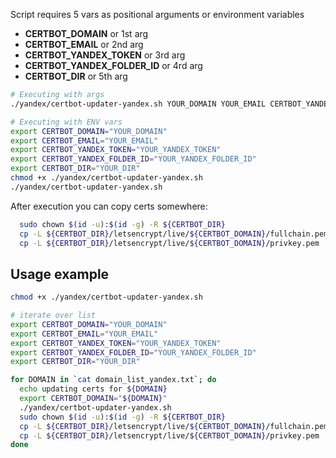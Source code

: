 Script requires 5 vars as positional arguments or environment variables

  - **CERTBOT_DOMAIN** or 1st arg
  - **CERTBOT_EMAIL** or 2nd arg
  - **CERTBOT_YANDEX_TOKEN** or 3rd arg
  - **CERTBOT_YANDEX_FOLDER_ID** or 4rd arg
  - **CERTBOT_DIR** or 5th arg

```sh
# Executing with args
./yandex/certbot-updater-yandex.sh YOUR_DOMAIN YOUR_EMAIL CERTBOT_YANDEX_TOKEN CERTBOT_YANDEX_FOLDER_ID YOUR_DIR

# Executing with ENV vars
export CERTBOT_DOMAIN="YOUR_DOMAIN"
export CERTBOT_EMAIL="YOUR_EMAIL"
export CERTBOT_YANDEX_TOKEN="YOUR_YANDEX_TOKEN"
export CERTBOT_YANDEX_FOLDER_ID="YOUR_YANDEX_FOLDER_ID"
export CERTBOT_DIR="YOUR_DIR"
chmod +x ./yandex/certbot-updater-yandex.sh
./yandex/certbot-updater-yandex.sh

```

After execution you can copy certs somewhere:
```sh
  sudo chown $(id -u):$(id -g) -R ${CERTBOT_DIR}
  cp -L ${CERTBOT_DIR}/letsencrypt/live/${CERTBOT_DOMAIN}/fullchain.pem ./nginx/certs/wildcard.${CERTBOT_DOMAIN}.crt
  cp -L ${CERTBOT_DIR}/letsencrypt/live/${CERTBOT_DOMAIN}/privkey.pem ./nginx/certs/wildcard.${CERTBOT_DOMAIN}.key
```

## Usage example

```sh
chmod +x ./yandex/certbot-updater-yandex.sh

# iterate over list
export CERTBOT_DOMAIN="YOUR_DOMAIN"
export CERTBOT_EMAIL="YOUR_EMAIL"
export CERTBOT_YANDEX_TOKEN="YOUR_YANDEX_TOKEN"
export CERTBOT_YANDEX_FOLDER_ID="YOUR_YANDEX_FOLDER_ID"
export CERTBOT_DIR="YOUR_DIR"

for DOMAIN in `cat domain_list_yandex.txt`; do
  echo updating certs for ${DOMAIN}
  export CERTBOT_DOMAIN="${DOMAIN}"
  ./yandex/certbot-updater-yandex.sh
  sudo chown $(id -u):$(id -g) -R ${CERTBOT_DIR}
  cp -L ${CERTBOT_DIR}/letsencrypt/live/${CERTBOT_DOMAIN}/fullchain.pem ./nginx/certs/wildcard.${CERTBOT_DOMAIN}.crt
  cp -L ${CERTBOT_DIR}/letsencrypt/live/${CERTBOT_DOMAIN}/privkey.pem ./nginx/certs/wildcard.${CERTBOT_DOMAIN}.key
done

```
